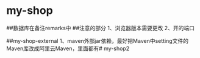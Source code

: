 # my-shop
##数据库在备注remarks中
##注意的部分
1、浏览器版本需要更改
2、开的端口

##my-shop-external
1、maven外部jar依赖，最好把Maven中setting文件的Maven库改成阿里云Maven，里面都有# my-shop2
